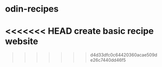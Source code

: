 # odin-recipes
<<<<<<< HEAD
create basic recipe website
=======
>>>>>>> d4d33dfc0c64420360acae509de26c7440dd46f5
